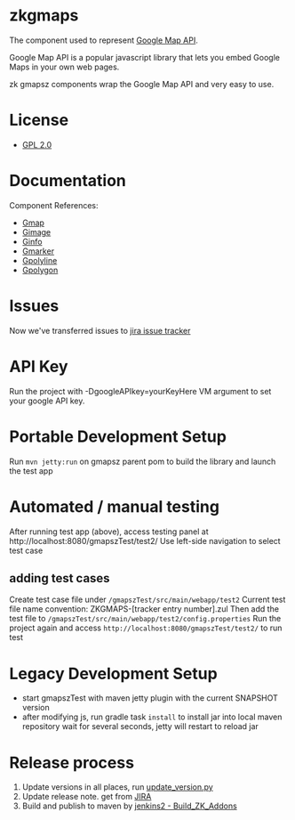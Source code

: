 # zkgmaps


The component used to represent [Google Map API](https://developers.google.com/maps/documentation/javascript/?csw=1).

Google Map API is a popular javascript library that lets you embed Google Maps in your own web pages.

zk gmapsz components wrap the Google Map API and very easy to use.

# License
 * [GPL 2.0](https://www.gnu.org/licenses/gpl-2.0.html)
 
# Documentation

Component References:

 - [Gmap](http://books.zkoss.org/wiki/ZK_Component_Reference/Diagrams_and_Reports/Gmaps)
 - [Gimage](http://books.zkoss.org/wiki/ZK_Component_Reference/Diagrams_and_Reports/Gmaps/Gimage)
 - [Ginfo](http://books.zkoss.org/wiki/ZK_Component_Reference/Diagrams_and_Reports/Gmaps/Ginfo)
 - [Gmarker](http://books.zkoss.org/wiki/ZK_Component_Reference/Diagrams_and_Reports/Gmaps/Gmarker)
 - [Gpolyline](http://books.zkoss.org/wiki/ZK_Component_Reference/Diagrams_and_Reports/Gmaps/Gpolyline)
 - [Gpolygon](http://books.zkoss.org/wiki/ZK_Component_Reference/Diagrams_and_Reports/Gmaps/Gpolygon)

# Issues
 Now we've transferred issues to [jira issue tracker](http://tracker.zkoss.org/browse/ZKGMAPS)

# API Key
Run the project with -DgoogleAPIkey=yourKeyHere VM argument to set your google API key.

# Portable Development Setup
Run `mvn jetty:run` on gmapsz parent pom to build the library and launch the test app

# Automated / manual testing
After running test app (above), access testing panel at http://localhost:8080/gmapszTest/test2/
Use left-side navigation to select test case

## adding test cases
Create test case file under `/gmapszTest/src/main/webapp/test2`
Current test file name convention: ZKGMAPS-[tracker entry number].zul
Then add the test file to `/gmapszTest/src/main/webapp/test2/config.properties`
Run the project again and access `http://localhost:8080/gmapszTest/test2/` to run test

# Legacy Development Setup
* start gmapszTest with maven jetty plugin with the current SNAPSHOT version
* after modifying js, run gradle task `install` to install jar into local maven repository
wait for several seconds, jetty will restart to reload jar

# Release process
1. Update versions in all places, run [update_version.py](/gmapsz/update_version.py)
2. Update release note. 
get from [JIRA](https://tracker.zkoss.org/projects/ZKGMAPS?selectedItem=com.atlassian.jira.jira-projects-plugin:release-page&status=unreleased)
3. Build and publish to maven by 
[jenkins2 - Build_ZK_Addons](http://jenkins2/job/Build_ZK_Addons/)
